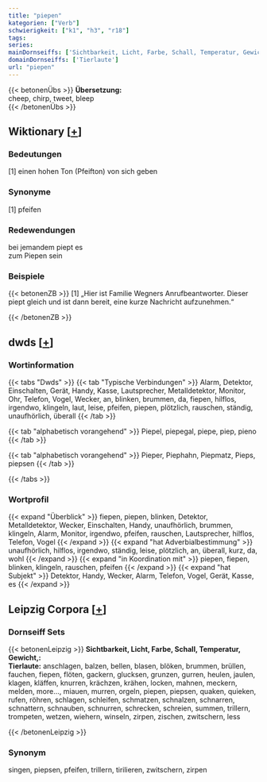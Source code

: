 ```yaml
---
title: "piepen"
kategorien: ["Verb"]
schwierigkeit: ["k1", "h3", "r18"]
tags:
series:
mainDornseiffs: ['Sichtbarkeit, Licht, Farbe, Schall, Temperatur, Gewicht,']
domainDornseiffs: ['Tierlaute']
url: "piepen"
---
```


{{< betonenÜbs >}}
**Übersetzung:**  
cheep, chirp, tweet, bleep  
{{< /betonenÜbs >}}

## Wiktionary [[+](https://de.wiktionary.org/wiki/piepen)]

### Bedeutungen
[1] einen hohen Ton (Pfeifton) von sich geben  

### Synonyme
[1] pfeifen  

### Redewendungen
bei jemandem piept es  
zum Piepen sein  

### Beispiele
{{< betonenZB >}}
[1] „Hier ist Familie Wegners Anrufbeantworter. Dieser piept gleich und ist dann bereit, eine kurze Nachricht aufzunehmen.“  

{{< /betonenZB >}}


## dwds [[+](https://www.dwds.de/wb/piepen)]

### Wortinformation
{{< tabs "Dwds" >}}
{{< tab "Typische Verbindungen" >}}
Alarm, Detektor, Einschalten, Gerät, Handy, Kasse, Lautsprecher, Metalldetektor, Monitor, Ohr, Telefon, Vogel, Wecker, an, blinken, brummen, da, fiepen, hilflos, irgendwo, klingeln, laut, leise, pfeifen, piepen, plötzlich, rauschen, ständig, unaufhörlich, überall
{{< /tab >}}

{{< tab "alphabetisch vorangehend" >}}
Piepel, piepegal, piepe, piep, pieno
{{< /tab >}}

{{< tab "alphabetisch vorangehend" >}}
Pieper, Piephahn, Piepmatz, Pieps, piepsen
{{< /tab >}}

{{< /tabs >}}

### Wortprofil
{{< expand "Überblick" >}} fiepen, piepen, blinken, Detektor, Metalldetektor, Wecker, Einschalten, Handy, unaufhörlich, brummen, klingeln, Alarm, Monitor, irgendwo, pfeifen, rauschen, Lautsprecher, hilflos, Telefon, Vogel {{< /expand >}}
{{< expand "hat Adverbialbestimmung" >}} unaufhörlich, hilflos, irgendwo, ständig, leise, plötzlich, an, überall, kurz, da, wohl {{< /expand >}}
{{< expand "in Koordination mit" >}} piepen, fiepen, blinken, klingeln, rauschen, pfeifen {{< /expand >}}
{{< expand "hat Subjekt" >}} Detektor, Handy, Wecker, Alarm, Telefon, Vogel, Gerät, Kasse, es {{< /expand >}}

## Leipzig Corpora [[+](https://corpora.uni-leipzig.de/en/res?word=piepen&corpusId=deu_newscrawl-public_2018)]

### Dornseiff Sets
{{< betonenLeipzig >}}
**Sichtbarkeit, Licht, Farbe, Schall, Temperatur, Gewicht,:**  
**Tierlaute:** anschlagen, balzen, bellen, blasen, blöken, brummen, brüllen, fauchen, fiepen, flöten, gackern, glucksen, grunzen, gurren, heulen, jaulen, klagen, kläffen, knurren, krächzen, krähen, locken, mahnen, meckern, melden, more..., miauen, murren, orgeln, piepen, piepsen, quaken, quieken, rufen, röhren, schlagen, schleifen, schmatzen, schnalzen, schnarren, schnattern, schnauben, schnurren, schrecken, schreien, summen, trillern, trompeten, wetzen, wiehern, winseln, zirpen, zischen, zwitschern, less  

{{< /betonenLeipzig >}}

### Synonym
singen, piepsen, pfeifen, trillern, tirilieren, zwitschern, zirpen

